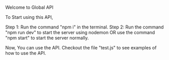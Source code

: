 Welcome to Global API

To Start using this API,

Step 1: Run the command "npm i" in the terminal.
Step 2: Run the command "npm run dev" to start the server using nodemon OR use the command "npm start" to start the server normally.

Now, You can use the API.
Checkout the file "test.js" to see examples of how to use the API.
